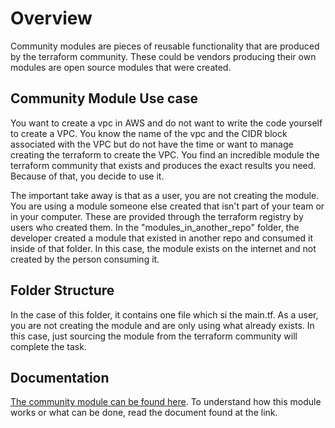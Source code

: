 # Overview 

Community modules are pieces of reusable functionality that are produced by the terraform community. These could be vendors producing their own modules are 
open source modules that were created.

## Community Module Use case

You want to create a vpc in AWS and do not want to write the code yourself to create a VPC. You know the name of the vpc and the CIDR block associated with the VPC but do not have the time or want to manage creating the terraform to create the VPC. You find an incredible module the terraform community that exists and produces the exact results you need. Because of that, you decide to use it.

The important take away is that as a user, you are not creating the module. You are using a module someone else created that isn't part of your team or in your computer. These are provided through the terraform registry by users who created them. In the "modules_in_another_repo" folder, the developer created a module that existed in another repo and consumed it inside of that folder. In this case, the module exists on the internet and not created by the person consuming it.

## Folder Structure

In the case of this folder, it contains one file which si the main.tf. As a user, you are not creating the module and are only using what already exists. In this case, just sourcing the module from the terraform community will complete the task.

## Documentation

[The community module can be found here](https://registry.terraform.io/modules/terraform-aws-modules/vpc/aws/latest). To understand how this module works or what can be done, read the document found at the link. 
